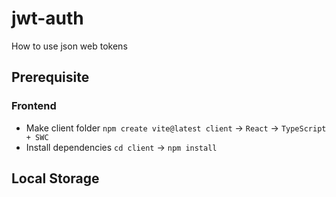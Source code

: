 # jwt-auth

How to use json web tokens

## Prerequisite

### Frontend

- Make client folder `npm create vite@latest client` -> `React` -> `TypeScript + SWC`
- Install dependencies `cd client` -> `npm install`

## Local Storage
